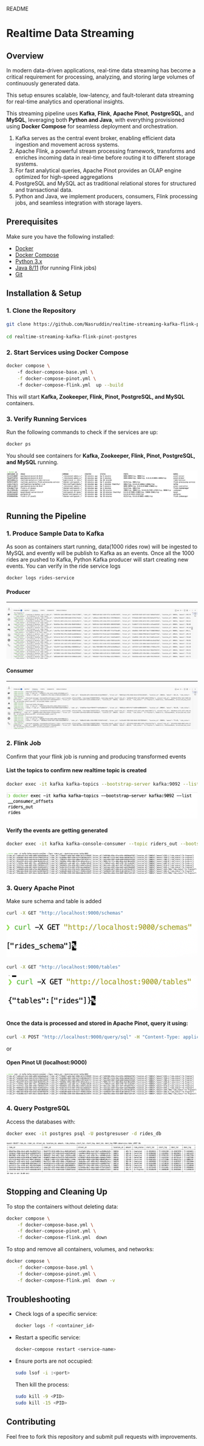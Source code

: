 README
# Realtime Data Streaming

## Overview

In modern data-driven applications, real-time data streaming has become a critical requirement for processing, analyzing, and storing large volumes of continuously generated data. 

This setup ensures scalable, low-latency, and fault-tolerant data streaming for real-time analytics and operational insights.

This streaming pipeline uses **Kafka**, **Flink**, **Apache Pinot**, **PostgreSQL**, and **MySQL**, leveraging both **Python and Java**, with everything provisioned using **Docker Compose** for seamless deployment and orchestration. 

1. Kafka serves as the central event broker, enabling efficient data ingestion and movement across systems. 
2. Apache Flink, a powerful stream processing framework, transforms and enriches incoming data in real-time before routing it to different storage systems. 
3. For fast analytical queries, Apache Pinot provides an OLAP engine optimized for high-speed aggregations
4.  PostgreSQL and MySQL act as traditional relational stores for structured and transactional data. 
5. Python and Java, we implement producers, consumers, Flink processing jobs, and seamless integration with storage layers. 

## Prerequisites

Make sure you have the following installed:

- [Docker](https://docs.docker.com/get-docker/)
- [Docker Compose](https://docs.docker.com/compose/install/) 
- [Python 3.x](https://www.python.org/downloads/) 
- [Java 8/11](https://www.oracle.com/java/technologies/javase/jdk11-archive-downloads.html) (for running Flink jobs)
- [Git](https://git-scm.com/downloads)

## Installation & Setup

### 1. Clone the Repository

```bash
git clone https://github.com/Nasruddin/realtime-streaming-kafka-flink-pinot-postgres.git

cd realtime-streaming-kafka-flink-pinot-postgres
```

### 2. Start Services using Docker Compose

```bash
docker compose \ 
    -f docker-compose-base.yml \
    -f docker-compose-pinot.yml \ 
    -f docker-compose-flink.yml  up --build
```

This will start **Kafka, Zookeeper, Flink, Pinot, PostgreSQL, and MySQL** containers.

### 3. Verify Running Services

Run the following commands to check if the services are up:

```bash
docker ps
```

You should see containers for **Kafka, Zookeeper, Flink, Pinot, PostgreSQL, and MySQL** running.

![Verify running container](images/running-containers.png)

## Running the Pipeline

### 1. Produce Sample Data to Kafka

As soon as containers start running, data(1000 rides row) will be ingested to MySQL and evently will be publish to Kafka as an events. Once all the 1000 rides are pushed to Kafka, Python Kafka producer will start creating new events. You can verify in the ride service logs
```bash
docker logs rides-service
```
#### Producer
---
![Verify kafka events pusblished](images/create-publish-new-events.png)

#### Consumer 
---
![Verify kafka events consumed](images/consumer.png)


### 2. Flink Job

Confirm that your flink job is running and producing transformed events
#### List the topics to confirm new realtime topic is created 
```bash
docker exec -it kafka kafka-topics --bootstrap-server kafka:9092 --list
```
![Verify flink topic](images/realtime-flink-event-topic.png)

#### Verify the events are getting generated

```bash
docker exec -it kafka kafka-console-consumer --topic riders_out --bootstrap-server kafka:9092 
```
![Verify flink topic events](images/realtime-flink-events.png)

### 3. Query Apache Pinot

Make sure schema and table is added
```bash
curl -X GET "http://localhost:9000/schemas"
```
![Verify flink topic events](images/pinot-schemas.png)
```bash
curl -X GET "http://localhost:9000/tables"
```
![Verify flink topic events](images/pinot-tables.png)

#### Once the data is processed and stored in **Apache Pinot**, query it using:

```bash
curl -X POST "http://localhost:9000/query/sql" -H "Content-Type: application/json" -d '{"sql":"SELECT * FROM rides LIMIT 10"}'
```
or 

#### Open Pinot UI (localhost:9000)
![Verify Pinot UI is working](images/realtime-flink-events.png)


### 4. Query PostgreSQL

Access the databases with:

```bash
docker exec -it postgres psql -U postgresuser -d rides_db
```

![Verify Pinot UI is working](images/postgres-data.png)


## Stopping and Cleaning Up

To stop the containers without deleting data:

```bash
docker compose \
    -f docker-compose-base.yml \
    -f docker-compose-pinot.yml \
    -f docker-compose-flink.yml  down
```

To stop and remove all containers, volumes, and networks:

```bash
docker compose \
    -f docker-compose-base.yml \
    -f docker-compose-pinot.yml \
    -f docker-compose-flink.yml  down -v
```

## Troubleshooting

- Check logs of a specific service:
  ```bash
  docker logs -f <container_id>
  ```
- Restart a specific service:
  ```bash
  docker-compose restart <service-name>
  ```
- Ensure ports are not occupied:
  ```bash
  sudo lsof -i :<port>
  ```
  Then kill the process:
  ```bash
  sudo kill -9 <PID>
  sudo kill -15 <PID>
  ```

## Contributing

Feel free to fork this repository and submit pull requests with improvements.



